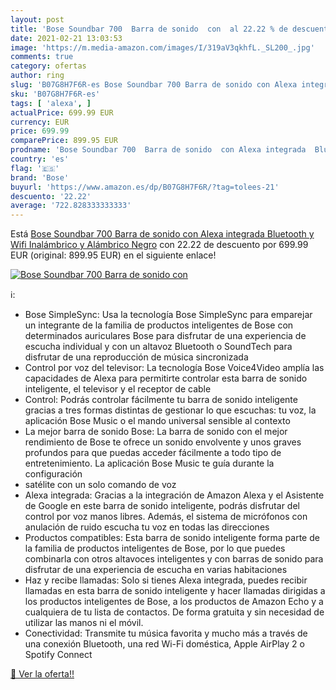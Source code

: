 ```yaml
---
layout: post
title: 'Bose Soundbar 700  Barra de sonido  con  al 22.22 % de descuento'
date: 2021-02-21 13:03:53
image: 'https://m.media-amazon.com/images/I/319aV3qkhfL._SL200_.jpg'
comments: true
category: ofertas
author: ring
slug: 'B07G8H7F6R-es Bose Soundbar 700 Barra de sonido con Alexa integrada...'
sku: 'B07G8H7F6R-es'
tags: [ 'alexa', ]
actualPrice: 699.99 EUR
currency: EUR
price: 699.99
comparePrice: 899.95 EUR
prodname: 'Bose Soundbar 700  Barra de sonido  con Alexa integrada  Bluetooth y Wifi  Inalámbrico y Alámbrico  Negro'
country: 'es'
flag: '🇪🇸'
brand: 'Bose'
buyurl: 'https://www.amazon.es/dp/B07G8H7F6R/?tag=tolees-21'
descuento: '22.22'
average: '722.828333333333'
---
```


Está [Bose Soundbar 700  Barra de sonido  con Alexa integrada  Bluetooth y Wifi  Inalámbrico y Alámbrico  Negro](https://www.amazon.es/dp/B07G8H7F6R/?tag=tolees-21) con 22.22 de descuento por 699.99 EUR (original: 899.95 EUR) en el siguiente enlace!

[![Bose Soundbar 700  Barra de sonido  con ](https://m.media-amazon.com/images/I/319aV3qkhfL._SL200_.jpg)](https://www.amazon.es/dp/B07G8H7F6R/?tag=tolees-21)

ℹ️:

- Bose SimpleSync: Usa la tecnología Bose SimpleSync para emparejar un integrante de la familia de productos inteligentes de Bose con determinados auriculares Bose para disfrutar de una experiencia de escucha individual y con un altavoz Bluetooth o SoundTech para disfrutar de una reproducción de música sincronizada
- Control por voz del televisor: La tecnología Bose Voice4Video amplía las capacidades de Alexa para permitirte controlar esta barra de sonido inteligente, el televisor y el receptor de cable
- Control: Podrás controlar fácilmente tu barra de sonido inteligente gracias a tres formas distintas de gestionar lo que escuchas: tu voz, la aplicación Bose Music o el mando universal sensible al contexto
- La mejor barra de sonido Bose: La barra de sonido con el mejor rendimiento de Bose te ofrece un sonido envolvente y unos graves profundos para que puedas acceder fácilmente a todo tipo de entretenimiento. La aplicación Bose Music te guía durante la configuración
- satélite con un solo comando de voz
- Alexa integrada: Gracias a la integración de Amazon Alexa y el Asistente de Google en este barra de sonido inteligente, podrás disfrutar del control por voz manos libres. Además, el sistema de micrófonos con anulación de ruido escucha tu voz en todas las direcciones
- Productos compatibles: Esta barra de sonido inteligente forma parte de la familia de productos inteligentes de Bose, por lo que puedes combinarla con otros altavoces inteligentes y con barras de sonido para disfrutar de una experiencia de escucha en varias habitaciones
- Haz y recibe llamadas: Solo si tienes Alexa integrada, puedes recibir llamadas en esta barra de sonido inteligente y hacer llamadas dirigidas a los productos inteligentes de Bose, a los productos de Amazon Echo y a cualquiera de tu lista de contactos. De forma gratuita y sin necesidad de utilizar las manos ni el móvil.
- Conectividad: Transmite tu música favorita y mucho más a través de una conexión Bluetooth, una red Wi-Fi doméstica, Apple AirPlay 2 o Spotify Connect

[🛒 Ver la oferta!!](https://www.amazon.es/dp/B07G8H7F6R/?tag=tolees-21)
